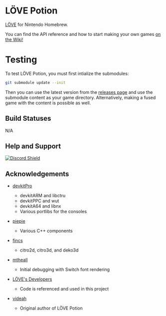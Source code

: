# LÖVE Potion

[LÖVE](https://love2d.org) for Nintendo Homebrew.

You can find the API reference and how to start making your own games [on the Wiki!](https://lovebrew.org)

# Testing

To test LÖVE Potion, you must first intialize the submodules:

```bash
git submodule update --init
```

Then you can use the latest version from the [releases page](https://github.com/lovebrew/lovepotion/releases/latest) and use the submodule content as your game directory. Alternatively, making a fused game with the content is possible as well.

## Build Statuses

N/A

## Help and Support

[![Discord Shield](https://discordapp.com/api/guilds/215551912823619584/widget.png?style=shield)](https://discord.gg/ggbKkhc)

## Acknowledgements

- [devkitPro](https://github.com/devkitPro)
  - devkitARM and libctru
  - devkitPPC and wut
  - devkitA64 and libnx
  - Various portlibs for the consoles

- [piepie](https://github.com/piepie62)
  - Various C++ components

- [fincs](https://github.com/fincs)
  - citro2d, citro3d, and deko3d

- [mtheall](https://github.com/mtheall)
  - Initial debugging with Switch font rendering

- [LÖVE's Developers](https://github.com/love2d/love)
  - Code is referenced and used in this project

- [videah](https://github.com/videah)
  - Original author of LÖVE Potion
